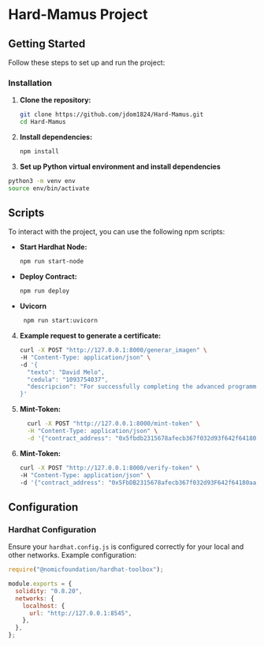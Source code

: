 # Hard-Mamus Project

## Getting Started

Follow these steps to set up and run the project:

### Installation

1. **Clone the repository:**
    ```bash
    git clone https://github.com/jdom1824/Hard-Mamus.git
    cd Hard-Mamus
    ```

2. **Install dependencies:**
    ```bash
    npm install
    ```
3. **Set up Python virtual environment and install dependencies**
  ```bash
  python3 -m venv env
  source env/bin/activate 
  ```

## Scripts

To interact with the project, you can use the following npm scripts:

- **Start Hardhat Node:**  
    ```bash
    npm run start-node
    ```

- **Deploy Contract:**
    ```bash
    npm run deploy
    ```

- **Uvicorn**
    ```bash
     npm run start:uvicorn
    ```

4. **Example request to generate a certificate:**
    ```bash
    curl -X POST "http://127.0.0.1:8000/generar_imagen" \
    -H "Content-Type: application/json" \
    -d '{
      "texto": "David Melo",
      "cedula": "1093754037",
      "descripcion": "For successfully completing the advanced programming course in Python and professional ethical hacking."
    }'
    ```
5. **Mint-Token:**
    ```bash
      curl -X POST "http://127.0.0.1:8000/mint-token" \
      -H "Content-Type: application/json" \
      -d '{"contract_address": "0x5fbdb2315678afecb367f032d93f642f64180aa3", "token_uri": "http://127.0.0.1:8000/certificado/1093754037"}'
    ```
5. **Mint-Token:**
    ```bash
    curl -X POST "http://127.0.0.1:8000/verify-token" \
    -H "Content-Type: application/json" \
    -d '{"contract_address": "0x5FbDB2315678afecb367f032d93F642f64180aa3", "token_id": 1}'
    ```

## Configuration

### Hardhat Configuration

Ensure your `hardhat.config.js` is configured correctly for your local and other networks. Example configuration:

```js
require("@nomicfoundation/hardhat-toolbox");

module.exports = {
  solidity: "0.8.20",
  networks: {
    localhost: {
      url: "http://127.0.0.1:8545",
    },
  },
};
